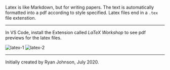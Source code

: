 Latex is like Markdown, but for writing papers. The text is automatically formatted into a pdf according to style specified. Latex files end in a `.tex` file extenstion.

***

In VS Code, install the Extension called *LaTeX Workshop* to see pdf previews for the latex files.

![latex-1](/Images/Latex-1.png)
![latex-2](/Images/Latex-2.png)

----------------------------------
Initially created by Ryan Johnson, July 2020.